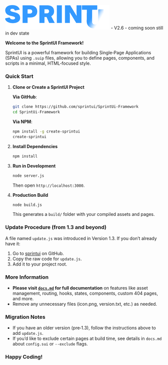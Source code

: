 
![Sprint UI Logo](https://raw.githubusercontent.com/babymonie/sprintui/main/logo.png) - V2.6 - coming soon still in dev state

**Welcome to the SprintUI Framework!**

SprintUI is a powerful framework for building Single‐Page Applications (SPAs) using `.suip` files, allowing you to define pages, components, and scripts in a minimal, HTML‐focused style.

### Quick Start

1. **Clone or Create a SprintUI Project**

   **Via GitHub**:
   ```bash
   git clone https://github.com/sprintui/SprintUi-Framework
   cd SprintUi-Framework
   ```
   **Via NPM**:
   ```bash
   npm install -g create-sprintui
   create-sprintui
   ```

2. **Install Dependencies**  
   ```bash
   npm install
   ```

3. **Run in Development**  
   ```bash
   node server.js
   ```
   Then open `http://localhost:3000`.

4. **Production Build**  
   ```bash
   node build.js
   ```
   This generates a `build/` folder with your compiled assets and pages.

### Update Procedure (from 1.3 and beyond)

A file named `update.js` was introduced in Version 1.3. If you don’t already have it:

1. Go to [sprintui](https://github.com/sprintui/SprintUi-Framework) on GitHub.  
2. Copy the raw code for `update.js`.  
3. Add it to your project root.  

### More Information

- **Please visit [`docs.md`](./docs.md) for full documentation** on features like asset management, routing, hooks, states, components, custom 404 pages, and more.
- Remove any unnecessary files (icon.png, version.txt, etc.) as needed.

### Migration Notes

- If you have an older version (pre‐1.3), follow the instructions above to add `update.js`.
- If you’d like to exclude certain pages at build time, see details in `docs.md` about `config.sui` or `--exclude` flags.

### Happy Coding!
